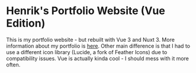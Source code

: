 # Henrik's Portfolio Website (Vue Edition)
This is my portfolio website - but rebuilt with Vue 3 and Nuxt 3. More information about my portfolio is [here](https://github.com/henrikvtcodes/website/blob/main/README.md). Other main difference is that I had to use a different icon library (Lucide, a fork of Feather Icons) due to compatibility issues. Vue is actually kinda cool - I should mess with it more often.
